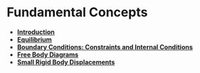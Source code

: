 # Fundamental Concepts

* **[Introduction](introduction)**
* **[Equilibrium](equilibrium)**
* **[Boundary Conditions: Constraints and Internal Conditions](boundary-conditions)**
* **[Free Body Diagrams](free-body-diagrams)**
* **[Small Rigid Body Displacements](small-displacements)**
